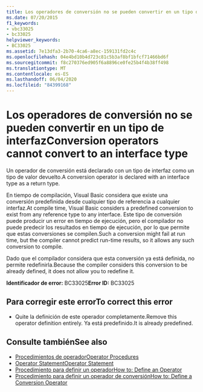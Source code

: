 ```yaml
---
title: Los operadores de conversión no se pueden convertir en un tipo de interfaz
ms.date: 07/20/2015
f1_keywords:
- vbc33025
- bc33025
helpviewer_keywords:
- BC33025
ms.assetid: 7e13dfa3-2b70-4ca6-a8ec-159131fd2c4c
ms.openlocfilehash: 04e4bd10b4d723c81c5b3af8bf1bfcf71466bd6f
ms.sourcegitcommit: f8c270376ed905f6a8896ce0fe25b4f4b38ff498
ms.translationtype: MT
ms.contentlocale: es-ES
ms.lasthandoff: 06/04/2020
ms.locfileid: "84399168"
---
```

# <a name="conversion-operators-cannot-convert-to-an-interface-type"></a><span data-ttu-id="3bcba-102">Los operadores de conversión no se pueden convertir en un tipo de interfaz</span><span class="sxs-lookup"><span data-stu-id="3bcba-102">Conversion operators cannot convert to an interface type</span></span>
<span data-ttu-id="3bcba-103">Un operador de conversión está declarado con un tipo de interfaz como un tipo de valor devuelto.</span><span class="sxs-lookup"><span data-stu-id="3bcba-103">A conversion operator is declared with an interface type as a return type.</span></span>  
  
 <span data-ttu-id="3bcba-104">En tiempo de compilación, Visual Basic considera que existe una conversión predefinida desde cualquier tipo de referencia a cualquier interfaz.</span><span class="sxs-lookup"><span data-stu-id="3bcba-104">At compile time, Visual Basic considers a predefined conversion to exist from any reference type to any interface.</span></span> <span data-ttu-id="3bcba-105">Este tipo de conversión puede producir un error en tiempo de ejecución, pero el compilador no puede predecir los resultados en tiempo de ejecución, por lo que permite que estas conversiones se compilen.</span><span class="sxs-lookup"><span data-stu-id="3bcba-105">Such a conversion might fail at run time, but the compiler cannot predict run-time results, so it allows any such conversion to compile.</span></span>  
  
 <span data-ttu-id="3bcba-106">Dado que el compilador considera que esta conversión ya está definida, no permite redefinirla.</span><span class="sxs-lookup"><span data-stu-id="3bcba-106">Because the compiler considers this conversion to be already defined, it does not allow you to redefine it.</span></span>  
  
 <span data-ttu-id="3bcba-107">**Identificador de error:** BC33025</span><span class="sxs-lookup"><span data-stu-id="3bcba-107">**Error ID:** BC33025</span></span>  
  
## <a name="to-correct-this-error"></a><span data-ttu-id="3bcba-108">Para corregir este error</span><span class="sxs-lookup"><span data-stu-id="3bcba-108">To correct this error</span></span>  
  
- <span data-ttu-id="3bcba-109">Quite la definición de este operador completamente.</span><span class="sxs-lookup"><span data-stu-id="3bcba-109">Remove this operator definition entirely.</span></span> <span data-ttu-id="3bcba-110">Ya está predefinido.</span><span class="sxs-lookup"><span data-stu-id="3bcba-110">It is already predefined.</span></span>  
  
## <a name="see-also"></a><span data-ttu-id="3bcba-111">Consulte también</span><span class="sxs-lookup"><span data-stu-id="3bcba-111">See also</span></span>

- [<span data-ttu-id="3bcba-112">Procedimientos de operador</span><span class="sxs-lookup"><span data-stu-id="3bcba-112">Operator Procedures</span></span>](../programming-guide/language-features/procedures/operator-procedures.md)
- [<span data-ttu-id="3bcba-113">Operator Statement</span><span class="sxs-lookup"><span data-stu-id="3bcba-113">Operator Statement</span></span>](../language-reference/statements/operator-statement.md)
- [<span data-ttu-id="3bcba-114">Procedimiento para definir un operador</span><span class="sxs-lookup"><span data-stu-id="3bcba-114">How to: Define an Operator</span></span>](../programming-guide/language-features/procedures/how-to-define-an-operator.md)
- [<span data-ttu-id="3bcba-115">Procedimiento para definir un operador de conversión</span><span class="sxs-lookup"><span data-stu-id="3bcba-115">How to: Define a Conversion Operator</span></span>](../programming-guide/language-features/procedures/how-to-define-a-conversion-operator.md)
